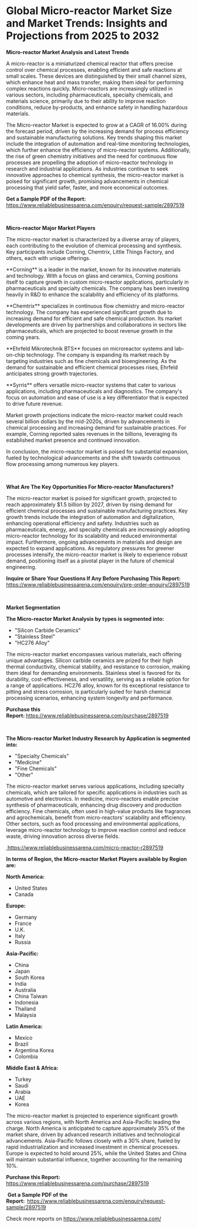 <p><h1>Global Micro-reactor Market Size and Market Trends: Insights and Projections from 2025 to 2032</h1></p><p><strong>Micro-reactor Market Analysis and Latest Trends</strong></p>
<p><p>A micro-reactor is a miniaturized chemical reactor that offers precise control over chemical processes, enabling efficient and safe reactions at small scales. These devices are distinguished by their small channel sizes, which enhance heat and mass transfer, making them ideal for performing complex reactions quickly. Micro-reactors are increasingly utilized in various sectors, including pharmaceuticals, specialty chemicals, and materials science, primarily due to their ability to improve reaction conditions, reduce by-products, and enhance safety in handling hazardous materials.</p><p>The Micro-reactor Market is expected to grow at a CAGR of 16.00% during the forecast period, driven by the increasing demand for process efficiency and sustainable manufacturing solutions. Key trends shaping this market include the integration of automation and real-time monitoring technologies, which further enhance the efficiency of micro-reactor systems. Additionally, the rise of green chemistry initiatives and the need for continuous flow processes are propelling the adoption of micro-reactor technology in research and industrial applications. As industries continue to seek innovative approaches to chemical synthesis, the micro-reactor market is poised for significant growth, promising advancements in chemical processing that yield safer, faster, and more economical outcomes.</p></p>
<p><strong>Get a Sample PDF of the Report:&nbsp;</strong> <a href="https://www.reliablebusinessarena.com/enquiry/request-sample/2897519?utm_campaign=1143&utm_medium=2&utm_source=Github&utm_content=ia&utm_term=15032025&utm_id=micro-reactor">https://www.reliablebusinessarena.com/enquiry/request-sample/2897519</a></p>
<p>&nbsp;</p>
<p><strong>Micro-reactor Major Market Players</strong></p>
<p><p>The micro-reactor market is characterized by a diverse array of players, each contributing to the evolution of chemical processing and synthesis. Key participants include Corning, Chemtrix, Little Things Factory, and others, each with unique offerings.</p><p>**Corning** is a leader in the market, known for its innovative materials and technology. With a focus on glass and ceramics, Corning positions itself to capture growth in custom micro-reactor applications, particularly in pharmaceuticals and specialty chemicals. The company has been investing heavily in R&D to enhance the scalability and efficiency of its platforms.</p><p>**Chemtrix** specializes in continuous flow chemistry and micro-reactor technology. The company has experienced significant growth due to increasing demand for efficient and safe chemical production. Its market developments are driven by partnerships and collaborations in sectors like pharmaceuticals, which are projected to boost revenue growth in the coming years.</p><p>**Ehrfeld Mikrotechnik BTS** focuses on microreactor systems and lab-on-chip technology. The company is expanding its market reach by targeting industries such as fine chemicals and bioengineering. As the demand for sustainable and efficient chemical processes rises, Ehrfeld anticipates strong growth trajectories.</p><p>**Syrris** offers versatile micro-reactor systems that cater to various applications, including pharmaceuticals and diagnostics. The company's focus on automation and ease of use is a key differentiator that is expected to drive future revenue.</p><p>Market growth projections indicate the micro-reactor market could reach several billion dollars by the mid-2020s, driven by advancements in chemical processing and increasing demand for sustainable practices. For example, Corning reported sales revenues in the billions, leveraging its established market presence and continued innovation.</p><p>In conclusion, the micro-reactor market is poised for substantial expansion, fueled by technological advancements and the shift towards continuous flow processing among numerous key players.</p></p>
<p>&nbsp;</p>
<p><strong>What Are The Key Opportunities For Micro-reactor Manufacturers?</strong></p>
<p><p>The micro-reactor market is poised for significant growth, projected to reach approximately $1.5 billion by 2027, driven by rising demand for efficient chemical processes and sustainable manufacturing practices. Key growth trends include the integration of automation and digitalization, enhancing operational efficiency and safety. Industries such as pharmaceuticals, energy, and specialty chemicals are increasingly adopting micro-reactor technology for its scalability and reduced environmental impact. Furthermore, ongoing advancements in materials and design are expected to expand applications. As regulatory pressures for greener processes intensify, the micro-reactor market is likely to experience robust demand, positioning itself as a pivotal player in the future of chemical engineering.</p></p>
<p><strong>Inquire or Share Your Questions If Any Before Purchasing This Report:</strong> <a href="https://www.reliablebusinessarena.com/enquiry/pre-order-enquiry/2897519?utm_campaign=1143&utm_medium=2&utm_source=Github&utm_content=ia&utm_term=15032025&utm_id=micro-reactor">https://www.reliablebusinessarena.com/enquiry/pre-order-enquiry/2897519</a></p>
<p>&nbsp;</p>
<p><strong>Market Segmentation</strong></p>
<p><strong>The Micro-reactor Market Analysis by types is segmented into:</strong></p>
<p><ul><li>"Silicon Carbide Ceramics"</li><li>"Stainless Steel"</li><li>"HC276 Alloy"</li></ul></p>
<p><p>The micro-reactor market encompasses various materials, each offering unique advantages. Silicon carbide ceramics are prized for their high thermal conductivity, chemical stability, and resistance to corrosion, making them ideal for demanding environments. Stainless steel is favored for its durability, cost-effectiveness, and versatility, serving as a reliable option for a range of applications. HC276 alloy, known for its exceptional resistance to pitting and stress corrosion, is particularly suited for harsh chemical processing scenarios, enhancing system longevity and performance.</p></p>
<p><strong>Purchase this Report:&nbsp;</strong><a href="https://www.reliablebusinessarena.com/purchase/2897519?utm_campaign=1143&utm_medium=2&utm_source=Github&utm_content=ia&utm_term=15032025&utm_id=micro-reactor">https://www.reliablebusinessarena.com/purchase/2897519</a></p>
<p>&nbsp;</p>
<p><strong>The Micro-reactor Market Industry Research by Application is segmented into:</strong></p>
<p><ul><li>"Specialty Chemicals"</li><li>"Medicine"</li><li>"Fine Chemicals"</li><li>"Other"</li></ul></p>
<p><p>The micro-reactor market serves various applications, including specialty chemicals, which are tailored for specific applications in industries such as automotive and electronics. In medicine, micro-reactors enable precise synthesis of pharmaceuticals, enhancing drug discovery and production efficiency. Fine chemicals, often used in high-value products like fragrances and agrochemicals, benefit from micro-reactors' scalability and efficiency. Other sectors, such as food processing and environmental applications, leverage micro-reactor technology to improve reaction control and reduce waste, driving innovation across diverse fields.</p></p>
<p><a href="https://www.reliablebusinessarena.com/micro-reactor-r2897519?utm_campaign=1143&utm_medium=2&utm_source=Github&utm_content=ia&utm_term=15032025&utm_id=micro-reactor">&nbsp;https://www.reliablebusinessarena.com/micro-reactor-r2897519</a></p>
<p><strong>In terms of Region, the Micro-reactor Market Players available by Region are:</strong></p>
<p>
    <p> <strong> North America: </strong>
        <ul>
            <li>United States</li>
            <li>Canada</li>
        </ul>
        </p> 
    <p> <strong> Europe: </strong>
        <ul>
            <li>Germany</li>
            <li>France</li>
            <li>U.K.</li>
            <li>Italy</li>
            <li>Russia</li>
        </ul>
        </p> 
    <p> <strong> Asia-Pacific: </strong>
        <ul>
            <li>China</li>
            <li>Japan</li>
            <li>South Korea</li>
            <li>India</li>
            <li>Australia</li>
            <li>China Taiwan</li>
            <li>Indonesia</li>
            <li>Thailand</li>
            <li>Malaysia</li>
        </ul>
        </p> 
    <p> <strong> Latin America: </strong>
        <ul>
            <li>Mexico</li>
            <li>Brazil</li>
            <li>Argentina Korea</li>
            <li>Colombia</li>
        </ul>
        </p> 
    <p> <strong> Middle East & Africa: </strong>
        <ul>
            <li>Turkey</li>
            <li>Saudi</li>
            <li>Arabia</li>
            <li>UAE</li>
            <li>Korea</li>
        </ul>
    </p>
    </p>
<p><p>The micro-reactor market is projected to experience significant growth across various regions, with North America and Asia-Pacific leading the charge. North America is anticipated to capture approximately 35% of the market share, driven by advanced research initiatives and technological advancements. Asia-Pacific follows closely with a 30% share, fueled by rapid industrialization and increased investment in chemical processes. Europe is expected to hold around 25%, while the United States and China will maintain substantial influence, together accounting for the remaining 10%.</p></p>
<p><strong>Purchase this Report: </strong><a href="https://www.reliablebusinessarena.com/purchase/2897519?utm_campaign=1143&utm_medium=2&utm_source=Github&utm_content=ia&utm_term=15032025&utm_id=micro-reactor">https://www.reliablebusinessarena.com/purchase/2897519</a></p>
<p>&nbsp;<strong>Get a Sample PDF of the Report:&nbsp;&nbsp;</strong><a href="https://www.reliablebusinessarena.com/enquiry/request-sample/2897519?utm_campaign=1143&utm_medium=2&utm_source=Github&utm_content=ia&utm_term=15032025&utm_id=micro-reactor">https://www.reliablebusinessarena.com/enquiry/request-sample/2897519</a></p>
<p><strong></strong></p>
<p>Check more reports on <a href="https://www.reliablebusinessarena.com/?utm_campaign=1143&utm_medium=2&utm_source=Github&utm_content=ia&utm_term=15032025&utm_id=micro-reactor">https://www.reliablebusinessarena.com/</a></p>